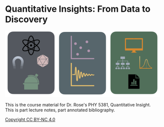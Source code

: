 # Quantitative Insights: From Data to Discovery 


![Quantitative Insights](data_analysis.001.notitle.png)

This is the course material for Dr. Rose's PHY 5381, Quantitative Insight. This is part lecture notes, part annotated bibliography.

<!-- ## Aims of this book

https://www.aps.org/apsnews/2023/10/rise-of-data-physicist

This class covers a collection of content I taught myself over ten years. Since it covers a lot of content, there are reference at the end of each chapter for further reading. -->


<!-- ## Acknowledgments -->


[Copyright CC BY-NC 4.0](https://creativecommons.org/licenses/by-nc/4.0/)
